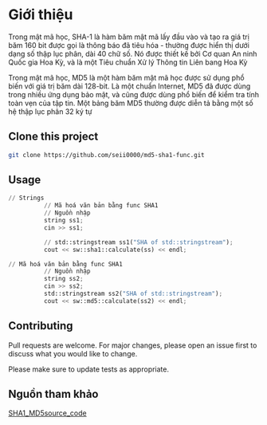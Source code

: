 # Giới thiệu

Trong mật mã học, SHA-1 là hàm băm mật mã lấy đầu vào và tạo ra giá trị băm 160 bit được gọi là thông báo đã tiêu hóa - thường được hiển thị dưới dạng số thập lục phân, dài 40 chữ số. Nó được thiết kế bởi Cơ quan An ninh Quốc gia Hoa Kỳ, và là một Tiêu chuẩn Xử lý Thông tin Liên bang Hoa Kỳ

Trong mật mã học, MD5 là một hàm băm mật mã học được sử dụng phổ biến với giá trị băm dài 128-bit. Là một chuẩn Internet, MD5 đã được dùng trong nhiều ứng dụng bảo mật, và cũng được dùng phổ biến để kiểm tra tính toàn vẹn của tập tin. Một bảng băm MD5 thường được diễn tả bằng một số hệ thập lục phân 32 ký tự

## Clone this project

```bash
git clone https://github.com/seii0000/md5-sha1-func.git
```

## Usage

```python
// Strings
          // Mã hoá văn bản bằng func SHA1
          // Nguồn nhập
          string ss1;
          cin >> ss1;

          // std::stringstream ss1("SHA of std::stringstream");
          cout << sw::sha1::calculate(ss) << endl;

// Mã hoá văn bản bằng func SHA1
          // Nguồn nhập
          string ss2;
          cin >> ss2;
          std::stringstream ss2("SHA of std::stringstream");
          cout << sw::md5::calculate(ss2) << endl;
```

## Contributing

Pull requests are welcome. For major changes, please open an issue first
to discuss what you would like to change.

Please make sure to update tests as appropriate.

## Nguồn tham khảo

[SHA1_MD5source_code]([https://www.atwillys.de/content/cc/cpp-hash-algorithms-class-templates-crc-sha1-sha256-md5/])
